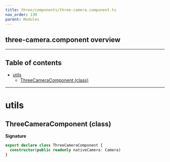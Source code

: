 ```yaml
---
title: three/components/three-camera.component.ts
nav_order: 130
parent: Modules
---
```


## three-camera.component overview

---

<h2 class="text-delta">Table of contents</h2>

- [utils](#utils)
  - [ThreeCameraComponent (class)](#threecameracomponent-class)

---

# utils

## ThreeCameraComponent (class)

**Signature**

```ts
export declare class ThreeCameraComponent {
  constructor(public readonly nativeCamera: Camera)
}
```

